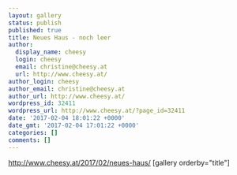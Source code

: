 ```yaml
---
layout: gallery
status: publish
published: true
title: Neues Haus - noch leer
author:
  display_name: cheesy
  login: cheesy
  email: christine@cheesy.at
  url: http://www.cheesy.at/
author_login: cheesy
author_email: christine@cheesy.at
author_url: http://www.cheesy.at/
wordpress_id: 32411
wordpress_url: http://www.cheesy.at/?page_id=32411
date: '2017-02-04 18:01:22 +0000'
date_gmt: '2017-02-04 17:01:22 +0000'
categories: []
comments: []
---
```

http://www.cheesy.at/2017/02/neues-haus/
[gallery orderby="title"]
